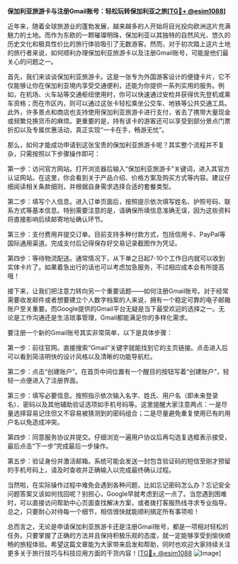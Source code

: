 **保加利亚旅游卡与注册Gmail账号：轻松玩转保加利亚之旅[[TG💪+ @esim1088](https://t.me/s/esim1088)]**

近年来，随着全球旅游业的蓬勃发展，越来越多的人开始将目光投向欧洲这片充满魅力的土地。而作为东欧的一颗璀璨明珠，保加利亚以其独特的自然风光、悠久的历史文化和极具性价比的旅行体验吸引了无数游客。然而，对于初次踏上这片土地的旅行者来说，如何顺利办理保加利亚旅游卡以及注册Gmail账号，可能是他们最关心的问题之一。

首先，我们来谈谈保加利亚旅游卡。这是一张专为外国游客设计的便捷卡片，它不仅能够让你在保加利亚境内享受交通便利，还能为你提供一系列实用的服务。例如，在机场、火车站等交通枢纽使用时，你可以快速通过安检并获得优先登机或乘车资格；而在市区内，则可以通过这张卡轻松乘坐公交车、地铁等公共交通工具。此外，许多景点和商店也支持使用保加利亚旅游卡进行支付，省去了携带大量现金或频繁兑换货币的麻烦。更重要的是，持有该卡的游客还可以享受到部分景点门票折扣以及专属优惠活动，真正实现“一卡在手，畅游无忧”。

那么，如何才能成功申请到这张宝贵的保加利亚旅游卡呢？其实整个流程并不复杂，只需按照以下步骤操作即可：

第一步：访问官方网站。打开浏览器后输入“保加利亚旅游卡”关键词，进入其官方认证网站。在这里，你会看到关于产品介绍、价格方案及购买方式等内容。建议仔细阅读相关条款细则，并根据自身需求选择合适的套餐类型。

第二步：填写个人信息。进入订单页面后，按照提示依次填写姓名、护照号码、联系方式等基本信息。特别需要注意的是，请确保所填信息准确无误，因为这些资料将直接影响后续邮寄地址确认环节。

第三步：支付费用并提交订单。目前支持多种付款方式，包括信用卡、PayPal等国际通用渠道。完成支付后记得保存好交易记录截图作为凭证。

第四步：等待物流配送。通常情况下，从下单之日起7-10个工作日内就可以收到实体卡片了。如果着急出行的话也可以考虑加急服务，不过相应成本会有所提高哦！

接下来，让我们把注意力转向另一个重要话题——如何注册Gmail账号。对于经常需要收发邮件或者想要建立个人数字档案的人来说，拥有一个稳定可靠的电子邮箱账户至关重要。而Google提供的Gmail平台无疑是当下最受欢迎的选择之一。无论是工作沟通还是生活琐事管理，Gmail都能满足你的多样化需求。

要注册一个新的Gmail账号其实非常简单，以下是具体步骤：

第一步：前往官网。直接搜索“Gmail”关键字就能找到它的主页链接。点击进入后可以看到简洁明快的设计风格以及清晰的功能导航栏。

第二步：点击“创建账户”。在首页中间位置有一个醒目的按钮写着“创建账户”，轻轻一点便进入了注册界面。

第三步：填写必要信息。按照指示依次输入名字、姓氏、用户名（即未来登录名）、密码以及其他辅助验证选项如手机号码等。这里提醒大家注意两点：一是尽量选择容易记住但又不容易被猜测到的密码组合；二是尽量避免重复使用已有的用户名以免造成冲突。

第四步：同意服务协议并提交。仔细浏览一遍用户协议后再勾选复选框表示接受，最后点击“下一步”完成最后一步操作。

第五步：验证身份并激活邮箱。系统可能会发送一封包含验证码的短信至刚才预留的手机号码上，请及时查收并正确输入以完成最终确认过程。

当然啦，在实际操作过程中难免会遇到各种问题，比如忘记密码怎么办？忘记安全问题答案又该如何找回呢？别担心，Google早就考虑到这一点了。当您遇到困难时，可以直接访问帮助中心页面查找解决方案，或者拨打客服热线寻求专业指导。总之，只要耐心对待每一个细节，相信很快就能顺利搞定所有事项啦！

总而言之，无论是申请保加利亚旅游卡还是注册Gmail账号，都是一项相对轻松的任务。只要掌握了正确的方法并且保持积极乐观的态度，就一定能够享受到愉快顺畅的旅程体验。希望这篇文章能为大家带来启发和帮助，同时也欢迎大家持续关注更多关于旅行技巧与科技应用方面的干货内容！[[TG💪+ @esim1088](https://t.me/s/esim1088) ![Image](https://i.postimg.cc/4NQfJmqS/Snipaste-2025-05-13-00-14-12.png)]
